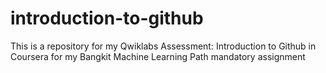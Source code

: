 # introduction-to-github
This is a repository for my Qwiklabs Assessment: Introduction to Github in Coursera for my Bangkit Machine Learning Path mandatory assignment

